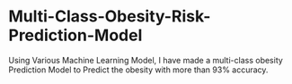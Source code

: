 # Multi-Class-Obesity-Risk-Prediction-Model
Using Various Machine Learning Model, I have made a multi-class obesity Prediction Model to Predict the obesity with more than 93% accuracy.
